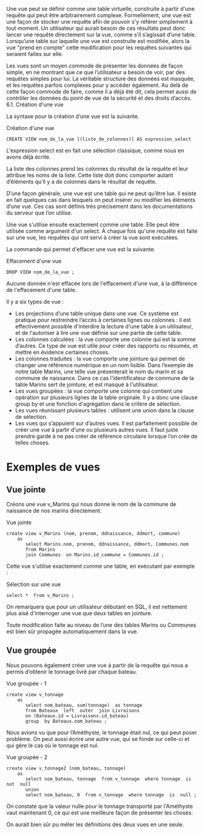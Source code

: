 Une vue peut se définir comme une table virtuelle, construite à partir d'une requête qui peut être arbitrairement complexe. Formellement, une vue est une façon de stocker une requête afin de pouvoir s'y référer simplement à tout moment. Un utilisateur qui aurait besoin de ces résultats peut donc lancer une requête directement sur la vue, comme s’il s’agissait d’une table. Lorsqu’une table sur laquelle une vue est construite est modifiée, alors la vue "prend en compte" cette modification pour les requêtes suivantes qui seraient faites sur elle.

Les vues sont un moyen commode de présenter les données de façon simple, en ne montrant que ce que l’utilisateur a besoin de voir, par des requêtes simples pour lui. La véritable structure des données est masquée, et les requêtes parfois complexes pour y accéder également. Au delà de cette façon commode de faire, comme il a déjà été dit, cela permet aussi de contrôler les données du point de vue de la sécurité et des droits d’accès.
6.1. Création d'une vue

La syntaxe pour la création d’une vue est la suivante.

Création d'une vue

```
CREATE VIEW nom_de_la_vue [(liste_de_colonnes)] AS expression_select
```

L'expression select est en fait une sélection classique, comme nous en avons déjà écrite.

La liste des colonnes prend les colonnes du résultat de la requête et leur attribue les noms de la liste. Cette liste doit donc comporter autant d’éléments qu’il y a de colonnes dans le résultat de requête.

D’une façon générale, une vue est une table qui ne peut qu’être lue. Il existe en fait quelques cas dans lesquels on peut insérer ou modifier les éléments d’une vue. Ces cas sont définis très précisément dans les documentations du serveur que l’on utilise.

Une vue s'utilise ensuite exactement comme une table. Elle peut être utilisée comme argument d'un select. À chaque fois qu'une requête est faite sur une vue, les requêtes qui ont servi à créer la vue sont exécutées.

La commande qui permet d'effacer une vue est la suivante.

Effacement d'une vue
```
DROP VIEW nom_de_la_vue ;
```

Aucune donnée n'est effacée lors de l'effacement d'une vue, à la différence de l'effacement d'une table.

Il y a six types de vue :

- Les projections d’une table unique dans une vue. Ce système est pratique pour restreindre l’accès à certaines lignes ou colonnes : il est effectivement possible d'interdire la lecture d'une table à un utilisateur, et de l'autoriser à lire une vue définie sur une partie de cette table.
- Les colonnes calculées : la vue comporte une colonne qui est la somme d’autres. Ce type de vue est utile pour créer des rapports ou résumés, et mettre en évidence certaines choses.
- Les colonnes traduites : la vue comporte une jointure qui permet de changer une référence numérique en un nom lisible. Dans l’exemple de notre table Marins, une telle vue présenterait le nom du marin et sa commune de naissance. Dans ce cas l’identificateur de commune de la table Marins sert de jointure, et est masqué à l'utilisateur.
- Les vues groupées : la vue comporte une colonne qui contient une opération sur plusieurs lignes de la table originale. Il y a donc une clause group by et une fonction d'agrégation dans le critère de sélection.
- Les vues réunissant plusieurs tables : utilisent une union dans la clause de sélection.
- Les vues qui s’appuient sur d’autres vues. Il est parfaitement possible de créer une vue à partir d’une ou plusieurs autres vues. Il faut juste prendre garde à ne pas créer de référence circulaire lorsque l’on crée de telles choses.

# Exemples de vues
## Vue jointe

Créons une vue v_Marins qui nous donne le nom de la commune de naissance de nos marins directement.

Vue jointe
```
create view v_Marins (nom, prenom, ddnaissance, ddmort, commune)
    as 
       select Marins.nom, prenom, ddnaissance, ddmort, Communes.nom
       from Marins
       join Communes  on Marins.id_commune = Communes.id ;
```

Cette vue s'utilise exactement comme une table, en exécutant par exemple :

Sélection sur une vue
```
select *  from v_Marins ;
```

On remarquera que pour un utilisateur débutant en SQL, il est nettement plus aisé d'interroger une vue que deux tables en jointure.

Toute modification faite au niveau de l’une des tables Marins ou Communes est bien sûr propagée automatiquement dans la vue.

## Vue groupée

Nous pouvons également créer une vue à partir de la requête qui nous a permis d’obtenir le tonnage livré par chaque bateau.

Vue groupée - 1
```
create view v_tonnage
    as
       select nom_bateau, sum(tonnage)  as tonnage
       from Bateaux  left  outer  join Livraisons
       on (Bateaux.id = Livraisons.id_bateau)
       group  by Bateaux.nom_bateau ;
```

Nous avions vu que pour l’Améthyste, le tonnage était nul, ce qui peut poser problème. On peut aussi écrire une autre vue, qui se fonde sur celle-ci et qui gère le cas où le tonnage est nul.

Vue groupée - 2
```
create view v_tonnage2 (nom_bateau, tonnage)
    as
       select nom_bateau, tonnage  from v_tonnage  where tonnage  is  not  null
       union
       select nom_bateau, 0  from v_tonnage  where tonnage  is  null ;
```

On constate que la valeur nulle pour le tonnage transporté par l'Améthyste vaut maintenant 0, ce qui est une meilleure façon de présenter les choses.

On aurait bien sûr pu mêler les définitions des deux vues en une seule.
